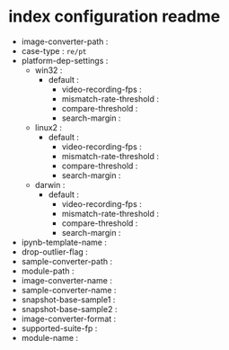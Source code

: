 # index configuration readme 
  * image-converter-path : ` ` 
  * case-type : `re/pt` 
  * platform-dep-settings : ` ` 
    * win32 : ` ` 
      * default : ` ` 
        * video-recording-fps : ` ` 
        * mismatch-rate-threshold : ` ` 
        * compare-threshold : ` ` 
        * search-margin : ` ` 
    * linux2 : ` ` 
      * default : ` ` 
        * video-recording-fps : ` ` 
        * mismatch-rate-threshold : ` ` 
        * compare-threshold : ` ` 
        * search-margin : ` ` 
    * darwin : ` ` 
      * default : ` ` 
        * video-recording-fps : ` ` 
        * mismatch-rate-threshold : ` ` 
        * compare-threshold : ` ` 
        * search-margin : ` ` 
  * ipynb-template-name : ` ` 
  * drop-outlier-flag : ` ` 
  * sample-converter-path : ` ` 
  * module-path : ` ` 
  * image-converter-name : ` ` 
  * sample-converter-name : ` ` 
  * snapshot-base-sample1 : ` ` 
  * snapshot-base-sample2 : ` ` 
  * image-converter-format : ` ` 
  * supported-suite-fp : ` ` 
  * module-name : ` ` 
